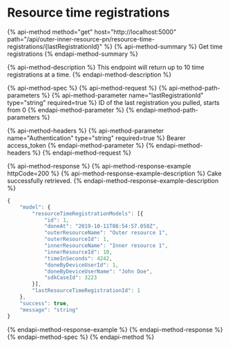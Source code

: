 # Resource time registrations

{% api-method method="get" host="http://localhost:5000" path="/api/outer-inner-resource-pn/resource-time-registrations/{lastRegistrationId}" %}
{% api-method-summary %}
Get time registrations
{% endapi-method-summary %}

{% api-method-description %}
This endpoint will return up to 10 time registrations at a time.
{% endapi-method-description %}

{% api-method-spec %}
{% api-method-request %}
{% api-method-path-parameters %}
{% api-method-parameter name="lastRegistrationId" type="string" required=true %}
ID of the last registration you pulled, starts from 0
{% endapi-method-parameter %}
{% endapi-method-path-parameters %}

{% api-method-headers %}
{% api-method-parameter name="Authentication" type="string" required=true %}
Bearer access\_token
{% endapi-method-parameter %}
{% endapi-method-headers %}
{% endapi-method-request %}

{% api-method-response %}
{% api-method-response-example httpCode=200 %}
{% api-method-response-example-description %}
Cake successfully retrieved.
{% endapi-method-response-example-description %}

```javascript
{
	"model": {
		"resourceTimeRegistrationModels": [{
			"id": 1,
			"doneAt": "2019-10-11T08:54:57.050Z",
			"outerResourceName": "Outer resource 1",
			"outerResourceId": 1,
			"innerResourceName": "Inner resource 1",
			"innerResourceId": 10,
			"timeInSeconds": 4242,
			"doneByDeviceUserId": 1,
			"doneByDeviceUserName": "John Doe",
			"sdkCaseId": 3223
		}],
		"lastResourceTimeRegistrationId": 1
	},
	"success": true,
	"message": "string"
}
```
{% endapi-method-response-example %}
{% endapi-method-response %}
{% endapi-method-spec %}
{% endapi-method %}



